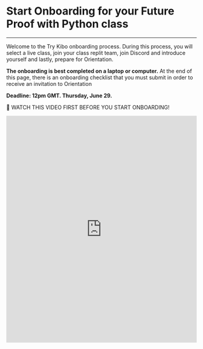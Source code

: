 # Start Onboarding for your Future Proof with Python class

---
Welcome to the Try Kibo onboarding process. During this process, you will select a live class, join your class replit team, join Discord and introduce yourself and lastly, prepare for Orientation.

**The onboarding is best completed on a laptop or computer.** At the end of this page, there is an onboarding checklist that you must submit in order to receive an invitation to Orientation

**Deadline: 12pm GMT. Thursday, June 29.**


<aside>

🚨 WATCH THIS VIDEO FIRST BEFORE YOU START ONBOARDING!

</aside>
<div style="position: relative; height: 100%; width: 100%;">
  <iframe width="100%" height="600" src="https://www.youtube.com/embed/zAP2o31dWVI" frameborder="0" allow="accelerometer; autoplay; clipboard-write; encrypted-media; gyroscope; picture-in-picture; web-share" allowfullscreen></iframe>
</div>

<div style="position: relative; height: 100%; width: 100%;">
  <iframe width="100%" height="600" src="https://www.youtube.com/embed/zAP2o31dWVI" frameborder="0" allow="accelerometer; autoplay; clipboard-write; encrypted-media; gyroscope; picture-in-picture; web-share" allowfullscreen></iframe>
</div>

## Sign up for a live class

This is a mandatory class that happens once a week on Zoom. You get a chance to solve problems and learn with peers and an instructor. Live classes take place on Thursdays from weeks 1 - 4 in the program and are 90 minutes long.


<aside>

📢 Select your preferred live class time by clicking on the link to register. You should **only sign up for one class!**

</aside>

>

| Time (in GMT) | Sign-up Link |
| --- | --- |
| 1:00pm GMT | <a href="https://lu.ma/fpwp9-stanley-a" target="_blank"> lu.ma/fpwp9-stanley-A</a> |
| 4:00pm GMT | <a href="https://lu.ma/fpwp9-stanley-b" target="_blank"> lu.ma/fpwp9-stanley-B</a> |

>

## Join Replit team
<aside>

🛠️ During Try Kibo, you will write your code and submit in Replit. It has everything you need to build and run computer programs in Python

</aside>

You have already created a Replit account during the admissions challenge. Now, you need to join the Replit team so you will be able to access your work in class. To prepare to use Replit in class:

1. Go to [replit.com](https://replit.com)
2. Select "Log in" at the top right corner to login to your account
3. [Click this link](https://replit.com/teams/join/fuowwckqsrnhhcmustukqlbqloecepbp-tk9-fpwp) to join the Replit team for the class.

## Join Discord and introduce yourself

Discord is our community platform. It's where you will communicate and connect with your peers and instructors. Once the program starts, all communication from the Kibo team will be through Discord, so joining is mandatory.

Here are the steps to get set up on Discord:

### 1. Find your Squad
You will learn with a smaller group of peers during Try Kibo. This group is your squad. Enter your email(the same email where we sent this message) to find out what squad you are in. Take note of your squad number and program - you will be asked when you join Discord.

<div style="width:100%;height:500px;"><iframe src="https://docs.google.com/spreadsheets/d/1xlAO-bDl9ayUK8OifL5irTO_IG_rbHkUDPFxHEwXXmU/edit#gid=1602660017" frameborder="0" sandbox="allow-scripts allow-popups allow-top-navigation-by-user-activation allow-forms allow-same-origin" allowfullscreen="" style="width: 100%; height: 100%; border-radius: 1px; pointer-events: auto; background-color: white;"></iframe></div>

### 2. Join Try Kibo discord server
- If you already have a Discord account, [log in to Discord](https://discord.com/login). Otherwise, create a Discord account then check your email to verify your account. Be sure to check your spam folder if you don't see the email
- Click here to join the Kibo School Discord server: **[https://discord.gg/52vqK7ZYaJ](https://discord.gg/52vqK7ZYaJ).**
- As you join the discord server, you will get a prompt asking what class and squad you are in. You should already know this if you have done #1 above. Select the appropriate options and click “finish”


### 3. Update your Discord profile
- Click on your username in the right sidebar, then click the pencil icon to edit your profile
- Select “Edit Server Profile"
- Update your server name to your first name and last name initial (e.g., Mercy W, Keno O). This will change your nickname in the Kibo School server only.

![profile rename](https://user-images.githubusercontent.com/88333571/216730806-b13f0ef9-4806-415e-ba1d-3186ba878c77.png)

### 4. Introduce yourself

Let the Try Kibo community meet you! Introduce yourself in the <a href="https://discord.com/channels/866676763450933258/1097466242404724828">#introductions </a> channel by posting a message with:

- Your full name
- Your location(city/country)
- A fun fact about you
- An image or gif that represents you!

**TIP:** Post your text message first, then post your gif/image as a separate message afterward.

_Example:_

<img width="925" alt="discord intro" src="https://user-images.githubusercontent.com/88333571/216731122-16d7f1b1-78f0-48ee-bb53-a5b940ac80bb.png">

### [optional] Customize the rest of your Discord profile
- Click again on your username in the right sidebar. This time click "Edit User Profile".
- Upload a profile photo as your avatar
- In the About Me section, add a description with a sentence or two about who you are, or include a quote you like.


## Submit Onboarding Checklist

We’re excited to see you at Orientation! Up next, complete the onboarding checklist.


<div style="width:100%;height:500px;"><iframe src="https://airtable.com/embed/shruooLH1D4aXY22t?" frameborder="0" sandbox="allow-scripts allow-popups allow-top-navigation-by-user-activation allow-forms allow-same-origin" allowfullscreen="" style="width: 100%; height: 100%; border-radius: 1px; pointer-events: auto; background-color: white;"></iframe></div>

---
### See you at the Orientation!🎉 Remember that attending orientation is mandatory to take the class.
